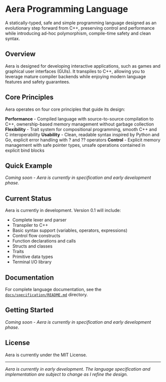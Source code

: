 # Aera Programming Language

A statically-typed, safe and simple programming language designed as an evolutionary step forward from C++, preserving control and performance while introducing ad-hoc polymorphism, compile-time safety and clean syntax.

## Overview

Aera is designed for developing interactive applications, such as games and graphical user interfaces (GUIs). It transpiles to C++, allowing you to leverage mature compiler backends while enjoying modern language features and safety guarantees.

## Core Principles

Aera operates on four core principles that guide its design:

**Performance** - Compiled language with source-to-source compilation to C++, ownership-based memory management without garbage collection
**Flexibility** - Trait system for compositional programming, smooth C++ and C interoperability
**Usability** - Clean, readable syntax inspired by Python and Go, explicit error handling with ? and ?? operators
**Control** - Explicit memory management with safe pointer types, unsafe operations contained in explicit bind blocks

## Quick Example

*Coming soon - Aera is currently in specification and early development phase.*

## Current Status

Aera is currently in development. Version 0.1 will include:

- Complete lexer and parser
- Transpiler to C++
- Basic syntax support (variables, operators, expressions)
- Control flow constructs
- Function declarations and calls
- Structs and classes
- Traits
- Primitive data types
- Terminal I/O library

## Documentation

For complete language documentation, see the [`docs/specification/README.md`](docs/specification/) directory.

## Getting Started

*Coming soon - Aera is currently in specification and early development phase.*

## License

Aera is currently under the MIT License.

---

*Aera is currently in early development. The language specification and implementation are subject to change as I refine the design.*